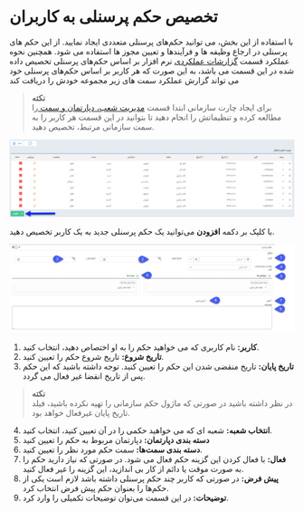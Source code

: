 # تخصیص حکم پرسنلی به کاربران 

با استفاده از این بخش، می توانید حکم‌های پرسنلی متعددی ایجاد نمایید. از این حکم های پرسنلی در ارجاع وظیفه ها و فرآیندها و تعیین مجوز ها استفاده می شود. همچنین نحوه عملکرد قسمت [گزارشات عملکردی](https://github.com/1stco/PayamGostarDocs/blob/master/Help/Management-and-reports/Functional-reports/Functional-reports.md) نرم افزار بر اساس حکم‌های پرسنلی تخصیص داده شده در این قسمت می باشد، به این صورت که هر کاربر بر اساس حکم‌های پرسنلی خود می تواند گزارش عملکرد سمت های زیر مجموعه خودش را دریافت کند

> **نکته**<br>
برای ایجاد چارت سازمانی ابتدا قسمت [مدیریت شعب، دپارتمان و سمت ](https://github.com/1stco/PayamGostarDocs/blob/master/Help/Basic-Information/branches-department/branches-department.md)را مطالعه کرده و تنظیماتش را انجام دهید تا بتوانید در این قسمت هر کاربر را به سمت سازمانی مرتبط، تخصیص دهید.

![لیست حکم‌های پرسنلی](./Images/OrganizationLevelLists_2.6.0.png)

با کلیک بر دکمه **افزودن** می‌توانید یک حکم پرسنلی جدید به یک کاربر تخصیص دهید.

![تخصیص حکم پرسنلی به کاربر](./Images/OrganizationLevelSettings_2.6.0.png)

1. **کاربر:** نام کاربری که می خواهید حکم را به او اختصاص دهید، انتخاب کنید.
2. **تاریخ شروع:** تاریخ شروع حکم را تعیین کنید.
3. **تاریخ پایان:** تاریخ منقضی شدن این حکم را تعیین کنید.  توجه داشته باشید که این حکم پس از تاریخ انقضا غیر فعال می گردد.

> **نکته**<br>
در نظر داشته باشید در صورتی که ماژول حکم سازمانی را تهیه نکرده باشید، فیلد تاریخ پایان غیرفعال خواهد بود.

4. **انتخاب شعبه:** شعبه ای که می خواهید حکمی را در آن تعیین کنید، انتخاب کنید.
5. **دسته بندی دپارتمان:** دپارتمان مربوط به حکم را تعیین کنید
6. **دسته بندی سمت‌ها:** سمت حکم مورد نظر را تعیین کنید.
7. **فعال:** با فعال کردن این گزینه حکم فعال می شود. در صورتی که نیاز دارید حکم را به صورت موقت یا دائم از کار بی اندازید، این گزینه را غیر فعال کنید.
8. **پیش فرض:** در صورتی که کاربر چند حکم پرسنلی داشته باشد لازم است یکی از حکم‌ها را بعنوان حکم پیش فرض انتخاب کرد.
9. **توضیحات:** در این قسمت می‌توان توضیحات تکمیلی را وارد کرد.
